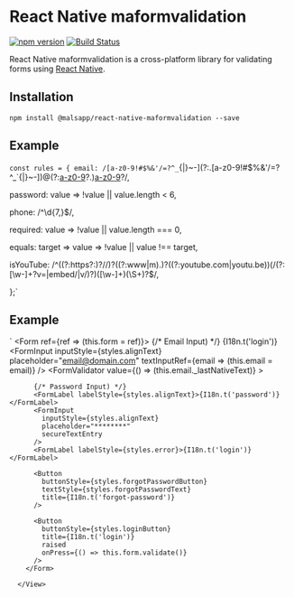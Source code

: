 # React Native maformvalidation #
[![npm version](https://badge.fury.io/js/react-native-forms.svg)](https://badge.fury.io/js/react-native-forms)
[![Build Status](https://travis-ci.org/michaelhelvey/react-native-forms.svg?branch=master)](https://travis-ci.org/michaelhelvey/react-native-forms)

React Native maformvalidation is a cross-platform library for validating forms using [React Native](https://github.com/facebook/react-native).

<a name='Installation'></a>
## Installation ##
`npm install @malsapp/react-native-maformvalidation --save`

<a name='SetUp Validation functions and Regex'></a>
## Example ##
`const rules = {
  email: /[a-z0-9!#$%&'/=?^_`{|}~-](?:.[a-z0-9!#$%&'/=?^_`{|}~-])@(?:[a-z0-9](?:[a-z0-9-][a-z0-9])?.)[a-z0-9](?:[a-z0-9-]*[a-z0-9])?/,
  
  password: value => !value || value.length < 6,
  
  phone: /^\d{7,}$/,
  
  required: value => !value || value.length === 0,
  
  equals: target => value => !value || value !== target,
  
  isYouTube: /^((?:https?:)?//)?((?:www|m)\.)?((?:youtube.com|youtu.be))(/(?:[\w-]+?v=|embed/|v/)?)([\w-]+)(\S+)?$/,
  
};`

<a name='Apply Validation rules on fields'></a>
## Example ##
`<View style={styles.container}>
        <Form ref={ref => (this.form = ref)}>
          {/* Email Input) */}
          <FormLabel labelStyle={styles.alignText}>{I18n.t('login')}</FormLabel>
          <FormInput
            inputStyle={styles.alignText}
            placeholder="email@domain.com"
            textInputRef={email => (this.email = email)}
          />
          <FormValidator
            value={() => (this.email._lastNativeText)}
          >
            <Rule textStyle={styles.error} message="Not Found" rule={Rule.required} />
            <Rule textStyle={styles.error} message="Not Email" rule={Rule.email} />
          </FormValidator>

          {/* Password Input) */}
          <FormLabel labelStyle={styles.alignText}>{I18n.t('password')}</FormLabel>
          <FormInput
            inputStyle={styles.alignText}
            placeholder="********"
            secureTextEntry
          />
          <FormLabel labelStyle={styles.error}>{I18n.t('login')}</FormLabel>

          <Button
            buttonStyle={styles.forgotPasswordButton}
            textStyle={styles.forgotPasswordText}
            title={I18n.t('forgot-password')}
          />

          <Button
            buttonStyle={styles.loginButton}
            title={I18n.t('login')}
            raised
            onPress={() => this.form.validate()}
          />
        </Form>

      </View>
